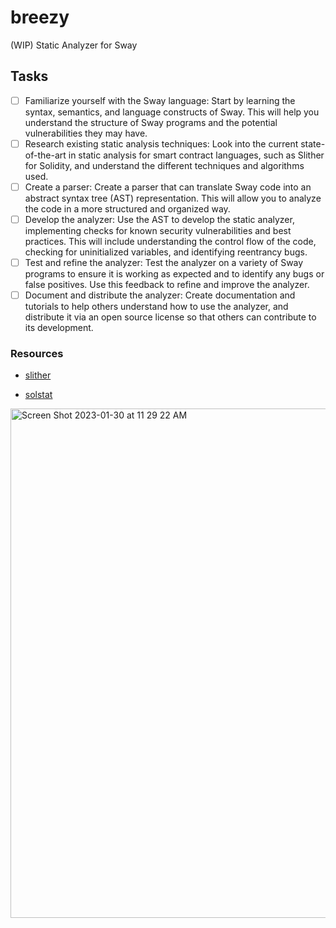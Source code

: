 # breezy
(WIP) Static Analyzer for Sway

## Tasks

- [ ] Familiarize yourself with the Sway language: Start by learning the syntax, semantics, and language constructs of Sway. This will help you understand the structure of Sway programs and the potential vulnerabilities they may have.
- [ ] Research existing static analysis techniques: Look into the current state-of-the-art in static analysis for smart contract languages, such as Slither for Solidity, and understand the different techniques and algorithms used.
- [ ] Create a parser: Create a parser that can translate Sway code into an abstract syntax tree (AST) representation. This will allow you to analyze the code in a more structured and organized way.
- [ ] Develop the analyzer: Use the AST to develop the static analyzer, implementing checks for known security vulnerabilities and best practices. This will include understanding the control flow of the code, checking for uninitialized variables, and identifying reentrancy bugs.
- [ ] Test and refine the analyzer: Test the analyzer on a variety of Sway programs to ensure it is working as expected and to identify any bugs or false positives. Use this feedback to refine and improve the analyzer.
- [ ] Document and distribute the analyzer: Create documentation and tutorials to help others understand how to use the analyzer, and distribute it via an open source license so that others can contribute to its development.

### Resources

* [slither](https://github.com/crytic/slither)

* [solstat](https://github.com/0xKitsune/solstat)


<img width="815" alt="Screen Shot 2023-01-30 at 11 29 22 AM" src="https://user-images.githubusercontent.com/33232379/215535567-81fd3ae7-e438-4632-8179-850ff29f43f9.png">
